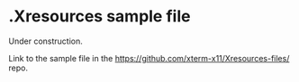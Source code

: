 # .Xresources sample file

Under construction.

Link to the sample file in the https://github.com/xterm-x11/Xresources-files/ repo.
